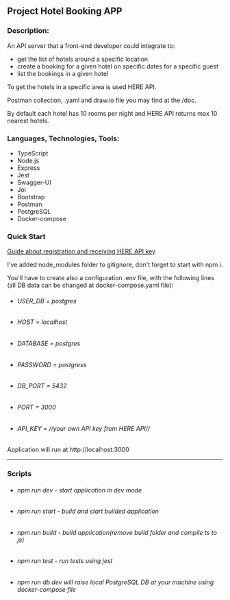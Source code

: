 ## Project Hotel Booking APP

### Description:
An API server that a front-end developer could integrate to:
 * get the list of hotels around a specific location
 * create a booking for a given hotel on specific dates for a specific guest
 * list the bookings in a given hotel

To get the hotels in a specific area is used HERE API. 

Postman collection, .yaml and draw.io file you may find at the /doc.  

By default each hotel has 10 rooms per night and HERE API returns max 10 nearest hotels.

### Languages, Technologies, Tools:  
* TypeScript
* Node.js
* Express
* Jest
* Swagger-UI
* Joi
* Bootstrap
* Postman
* PostgreSQL
* Docker-compose

### Quick Start
[Guide about registration and receiving HERE API key](https://developer.here.com/documentation/geocoding-search-api/dev_guide/topics/quick-start.html)

I've added node_modules folder to gitignore, don't forget to start with npm i.  

You'll have to create also a configuration .env file, with the following lines   
(all DB data can be changed at docker-compose.yaml file):

* ###### USER_DB = postgres
* ###### HOST = localhost
* ###### DATABASE = postgres
* ###### PASSWORD = postgress
* ###### DB_PORT = 5432
* ###### PORT = 3000
* ###### API_KEY = //your own API key from HERE API//

Application will run at http://localhost:3000

***

  ### Scripts
* ###### npm run dev - start application in dev mode
* ###### npm run start - build and start builded application
* ###### npm run build - build application(remove build folder and compile ts to js)
* ###### npm run test - run tests using jest
* ###### npm run db:dev will raise local PostgreSQL DB at your machine using docker-compose file
